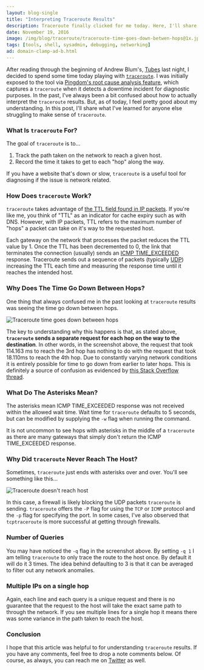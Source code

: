 ```yaml
---
layout: blog-single
title: "Interpreting Traceroute Results"
description: Traceroute finally clicked for me today. Here, I'll share what I learned along the way.
date: November 19, 2016
image: /img/blog/traceroute/traceroute-time-goes-down-betwen-hops@1x.jpg
tags: [tools, shell, sysadmin, debugging, networking]
ad: domain-clamp-ad-b.html
---
```


After reading through the beginning of Andrew Blum's, [Tubes](https://www.amazon.com/Tubes-Journey-Internet-Andrew-Blum/dp/0061994952) last night, I decided to spend some time today playing with [`traceroute`](https://en.wikipedia.org/wiki/Traceroute). I was initially exposed to the tool via [Pingdom's root cause analysis feature](https://www.pingdom.com/resources/tutorials/downtime-root-cause), which captures a `traceroute` when it detects a downtime incident for diagnostic purposes. In the past, I've always been a bit confused about how to actually interpret the `traceroute` results. But, as of today, I feel pretty good about my understanding. In this post, I'll share what I've learned for anyone else struggling to make sense of `traceroute`.

<!-- excerpt_separator -->

### What Is `traceroute` For?

The goal of `traceroute` is to... 

1. Track the path taken on the network to reach a given host.
2. Record the time it takes to get to each "hop" along the way. 

If you have a website that's down or slow, `traceroute` is a useful tool for diagnosing if the issue is network related.

### How Does `traceroute` Work?

`traceroute` takes advantage of [the TTL field found in IP packets](https://en.wikipedia.org/wiki/Time_to_live#IP_packets). If you're like me, you think of "TTL" as an indicator for cache expiry such as with DNS. However, with IP packets, TTL refers to the maximum number of "hops" a packet can take on it's way to the requested host. 

Each gateway on the network that processes the packet reduces the TTL value by 1. Once the TTL has been decremented to 0, the link that terminates the connection (usually) sends an [ICMP TIME_EXCEEDED](https://en.wikipedia.org/wiki/Internet_Control_Message_Protocol#Time_exceeded) response. Traceroute sends out a sequence of packets (typically [UDP](https://en.wikipedia.org/wiki/Internet_Control_Message_Protocol#Time_exceeded)) increasing the TTL each time and measuring the response time until it reaches the intended host.

### Why Does The Time Go Down Between Hops?

One thing that always confused me in the past looking at `traceroute` results was seeing the time go down between hops.

<img
  class="rounded shadow"
  src="/img/blog/traceroute/traceroute-time-goes-down-betwen-hops@1x.jpg"
  srcset="/img/blog/traceroute/traceroute-time-goes-down-betwen-hops@1x.jpg 1x, /img/blog/traceroute/traceroute-time-goes-down-betwen-hops@2x.jpg 2x"
  alt="Traceroute time goes down between hops">

The key to understanding why this happens is that, as stated above, **`traceroute` sends a separate request for each hop on the way to the destination**. In other words, in the screenshot above, the request that took 114.163 ms to reach the 3rd hop has nothing to do with the request that took 18.110ms to reach the 4th hop. Due to constantly varying network conditions it is entirely possible for time to go down from earlier to later hops. This is definitely a source of confusion as evidenced by [this Stack Overflow thread](http://stackoverflow.com/questions/26206811/why-do-traceroute-times-sometimes-go-down-between-hops).

### What Do The Asterisks Mean?

The asterisks mean ICMP TIME_EXCEEDED response was not received within the allowed wait time. Wait time for `traceroute` defaults to 5 seconds, but can be modified by supplying the `-w` flag when running the command. 

It is not uncommon to see hops with asterisks in the middle of a `traceroute` as there are many gateways that simply don't return the ICMP TIME_EXCEEDED response.

### Why Did `traceroute` Never Reach The Host?

Sometimes, `traceroute` just ends with asterisks over and over. You'll see something like this...

<img
  class="rounded shadow"
  src="/img/blog/traceroute/traceroute-never-reaches-host@1x.jpg"
  srcset="/img/blog/traceroute/traceroute-never-reaches-host@1x.jpg 1x, /img/blog/traceroute/traceroute-never-reaches-host@2x.jpg 2x"
  alt="Traceroute doesn't reach host">

In this case, a firewall is likely blocking the UDP packets `traceroute` is sending. `traceroute` offers the `-P` flag for using the `TCP` or `ICMP` protocol and the `-p` flag for specifying the port. In some cases, I've also observed that `tcptraceroute` is more successful at getting through firewalls.

### Number of Queries

You may have noticed the `-q` flag in the screenshot above. By setting `-q 1` I am telling `traceroute` to only trace the route to the host once. By default it will do it 3 times. The idea behind defaulting to 3 is that it can be averaged to filter out any network anomalies.

### Multiple IPs on a single hop

Again, each line and each query is a unique request and there is no guarantee that the request to the host will take the exact same path to through the network. If you see multiple lines for a single hop it means there was some variance in the path taken to reach the host.

### Conclusion

I hope that this article was helpful to for understanding `traceroute` results. If you have any comments, feel free to drop a note comments below. Of course, as always, you can reach me on [Twitter](http://twitter.com/maxpchadwick) as well.
